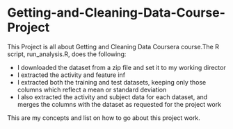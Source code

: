 # Getting-and-Cleaning-Data-Course-Project

This Project is all about  Getting and Cleaning Data Coursera course.The R script, run_analysis.R, does the following:

 * I downloaded the dataset from a zip file and set it to my working director
 * I extracted  the activity and feature inf
 * I extracted both the training and test datasets, keeping only those columns which reflect    a mean or standard deviation
 * I  also extracted  the activity and subject data for each dataset, and merges the columns    with the dataset as requested for the project work



This are my concepts and list on how to go about this project work.







